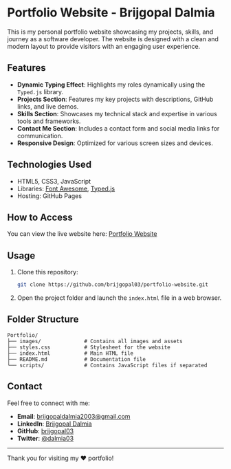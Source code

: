 
# Portfolio Website - Brijgopal Dalmia

This is my personal portfolio website showcasing my projects, skills, and journey as a software developer. The website is designed with a clean and modern layout to provide visitors with an engaging user experience.

## Features

- **Dynamic Typing Effect**: Highlights my roles dynamically using the `Typed.js` library.
- **Projects Section**: Features my key projects with descriptions, GitHub links, and live demos.
- **Skills Section**: Showcases my technical stack and expertise in various tools and frameworks.
- **Contact Me Section**: Includes a contact form and social media links for communication.
- **Responsive Design**: Optimized for various screen sizes and devices.

## Technologies Used

- HTML5, CSS3, JavaScript
- Libraries: [Font Awesome](https://fontawesome.com/), [Typed.js](https://github.com/mattboldt/typed.js)
- Hosting: GitHub Pages

## How to Access

You can view the live website here: [Portfolio Website](https://tinyurl.com/brijgopal)

## Usage

1. Clone this repository:
   ```bash
   git clone https://github.com/brijgopal03/portfolio-website.git
   ```
2. Open the project folder and launch the `index.html` file in a web browser.

## Folder Structure

```
Portfolio/
├── images/              # Contains all images and assets
├── styles.css           # Stylesheet for the website
├── index.html           # Main HTML file
├── README.md            # Documentation file
└── scripts/             # Contains JavaScript files if separated
```

## Contact

Feel free to connect with me:

- **Email**: [brijgopaldalmia2003@gmail.com](mailto:brijgopaldalmia2003@gmail.com)
- **LinkedIn**: [Brijgopal Dalmia](https://www.linkedin.com/in/brijgopal-dalmia-36a508224/)
- **GitHub**: [brijgopal03](https://github.com/brijgopal03)
- **Twitter**: [@dalmia03](https://x.com/dalmia03)

---

Thank you for visiting my ❤️ portfolio!
